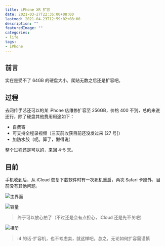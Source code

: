 ```yaml
---
title: iPhone XR 扩容
date: 2021-03-27T22:36:00+08:00
lastmod: 2021-04-23T12:59:02+08:00
description: ""
featuredImage: ""
categories:
- life
tags:
- iPhone
---
```


## 前言

实在是受不了 64GB 的硬盘大小，爬贴无数之后还是扩容吧。

## 过程

去网传手艺还可以的某 iPhone 店维修扩容至 256GB，价格 400 不到，总的来说还行，除了硬盘其他费用用途如下：

- 自费寄
- 可支持全程录视频（三天前收获目前还没发过来 [27 号]）
- 加防水胶（呃。算了，懒得说）

整个过程还是可以的，来回 4-5 天。

## 目前

手机收到后，从 iCloud 恢复下载软件时有一次死机重启，两次 Safari 卡崩外，目前没有其他问题。

![主界面](https://cdn.zggsong.cn/2021/03/27/0325e373ec5a3.png!webp)

![容量](https://cdn.zggsong.cn/2021/03/27/339bc5e515113.png!webp)

> 终于可以放心拍了（不过还是会有点担心，iCloud 还是先不关吧）

![相册](https://cdn.zggsong.cn/2021/03/27/86e0b8164d1b4.png!webp)

> i4 的话-扩容机，也不考虑卖，就这样吧。总之，无论如何扩容需谨慎
